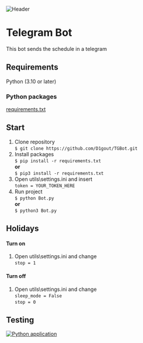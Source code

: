 ![Header](https://github.com/D1gout/TGBot/blob/main/icon.PNG)

# Telegram Bot

This bot sends the schedule in a telegram

## Requirements

Python (3.10 or later)

### Python packages

[requirements.txt](https://github.com/D1gout/TGBot/blob/main/requirements.txt)

## Start

1. Clone repository
   <br>`$ git clone https://github.com/D1gout/TGBot.git`
2. Install packages
   <br>`$ pip install -r requirements.txt`
   <br><strong>or</strong>
   <br>`$ pip3 install -r requirements.txt`
3. Open utils\settings.ini and insert 
   <br>`token = YOUR_TOKEN_HERE`
4. Run project
   <br>`$ python Bot.py`
   <br><strong>or</strong>
   <br>`$ python3 Bot.py`

## Holidays
#### Turn on
1. Open utils\settings.ini and change
   <br>`stop = 1`
#### Turn off
1. Open utils\settings.ini and change
   <br>`sleep_mode = False`
   <br>`stop = 0`

## Testing

[![Python application](https://github.com/D1gout/TGBot/actions/workflows/python-app.yml/badge.svg)](https://github.com/D1gout/TGBot/actions/workflows/python-app.yml)
